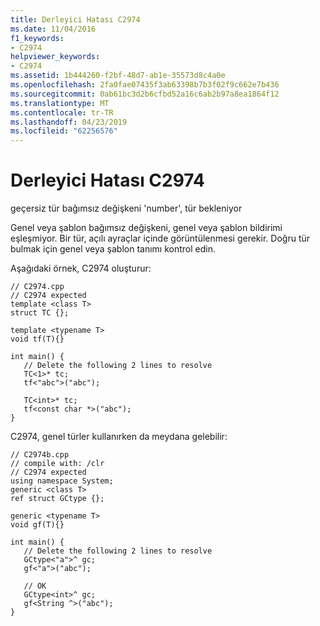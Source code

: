 ```yaml
---
title: Derleyici Hatası C2974
ms.date: 11/04/2016
f1_keywords:
- C2974
helpviewer_keywords:
- C2974
ms.assetid: 1b444260-f2bf-48d7-ab1e-35573d8c4a0e
ms.openlocfilehash: 2fa0fae07435f3ab63398b7b3f02f9c662e7b436
ms.sourcegitcommit: 0ab61bc3d2b6cfbd52a16c6ab2b97a8ea1864f12
ms.translationtype: MT
ms.contentlocale: tr-TR
ms.lasthandoff: 04/23/2019
ms.locfileid: "62256576"
---
```

# <a name="compiler-error-c2974"></a>Derleyici Hatası C2974

geçersiz tür bağımsız değişkeni 'number', tür bekleniyor

Genel veya şablon bağımsız değişkeni, genel veya şablon bildirimi eşleşmiyor. Bir tür, açılı ayraçlar içinde görüntülenmesi gerekir. Doğru tür bulmak için genel veya şablon tanımı kontrol edin.

Aşağıdaki örnek, C2974 oluşturur:

```
// C2974.cpp
// C2974 expected
template <class T>
struct TC {};

template <typename T>
void tf(T){}

int main() {
   // Delete the following 2 lines to resolve
   TC<1>* tc;
   tf<"abc">("abc");

   TC<int>* tc;
   tf<const char *>("abc");
}
```

C2974, genel türler kullanırken da meydana gelebilir:

```
// C2974b.cpp
// compile with: /clr
// C2974 expected
using namespace System;
generic <class T>
ref struct GCtype {};

generic <typename T>
void gf(T){}

int main() {
   // Delete the following 2 lines to resolve
   GCtype<"a">^ gc;
   gf<"a">("abc");

   // OK
   GCtype<int>^ gc;
   gf<String ^>("abc");
}
```